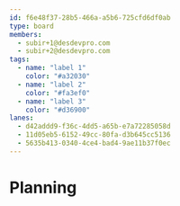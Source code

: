 ```yaml
---
id: f6e48f37-28b5-466a-a5b6-725cfd6df0ab
type: board
members:
  - subir+1@desdevpro.com
  - subir+2@desdevpro.com
tags:
  - name: "label 1"
    color: "#a32030"
  - name: "label 2"
    color: "#fa3ef0"
  - name: "label 3"
    color: "#d36900"
lanes:
  - d42addd9-f36c-4dd5-a65b-e7a72285058d
  - 11d05eb5-6152-49cc-80fa-d3b645cc5136
  - 5635b413-0340-4ce4-bad4-9ae11b37f0ec
---
```


# Planning
